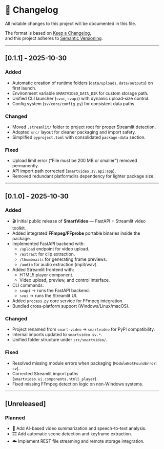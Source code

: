 # 📜 Changelog
All notable changes to this project will be documented in this file.

The format is based on [Keep a Changelog](https://keepachangelog.com/en/1.1.0/),  
and this project adheres to [Semantic Versioning](https://semver.org/spec/v2.0.0.html).

---

## [0.1.1] - 2025-10-30
### Added
- Automatic creation of runtime folders (`data/uploads`, `data/outputs`) on first launch.
- Environment variable `SMARTVIDEO_DATA_DIR` for custom storage path.
- Unified CLI launcher (`svui`, `svapi`) with dynamic upload-size control.
- Config system (`sv/core/config.py`) for consistent data paths.

### Changed
- Moved `.streamlit/` folder to project root for proper Streamlit detection.
- Adopted `src/` layout for cleaner packaging and import safety.
- Simplified `pyproject.toml` with consolidated `package-data` section.

### Fixed
- Upload limit error (“File must be 200 MB or smaller”) removed permanently.
- API import path corrected (`smartvideo.sv.api:app`).
- Removed redundant platformdirs dependency for lighter package size.

---

## [0.1.0] - 2025-10-30
### Added
- 🎬 Initial public release of **SmartVideo** — FastAPI + Streamlit video toolkit.
- Added integrated **FFmpeg/FFprobe** portable binaries inside the package.
- Implemented FastAPI backend with:
  - `/upload` endpoint for video upload.
  - `/extract` for clip extraction.
  - `/thumbnails` for generating frame previews.
  - `/audio` for audio extraction (mp3/wav).
- Added Streamlit frontend with:
  - HTML5 player component.
  - Video upload, preview, and control interface.
- CLI commands:
  - `svapi` → runs the FastAPI backend.
  - `svui` → runs the Streamlit UI.
- Added `process.py` core service for FFmpeg integration.
- Bundled cross-platform support (Windows/Linux/macOS).

### Changed
- Project renamed from `smart-video` → `smartvideo` for PyPI compatibility.
- Internal imports updated to `smartvideo.sv.*`.
- Unified folder structure under `src/smartvideo/`.

### Fixed
- Resolved missing module errors when packaging (`ModuleNotFoundError: sv`).
- Corrected Streamlit import paths (`smartvideo.ui.components.html5_player`).
- Fixed missing FFmpeg detection logic on non-Windows systems.

---

## [Unreleased]
### Planned
- 🧠 Add AI-based video summarization and speech-to-text analysis.
- 🎞️ Add automatic scene detection and keyframe extraction.
- ☁️ Implement REST file streaming and remote storage integration.
